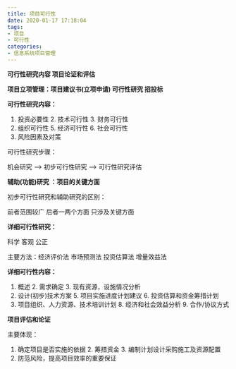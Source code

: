 ```yaml
---
title: 项目可行性
date: 2020-01-17 17:18:04
tags:
- 项目
- 可行性
categories:
- 信息系统项目管理
---
```


**可行性研究内容 项目论证和评估**

**项目立项管理：项目建议书(立项申请) 可行性研究 招投标**

**可行性研究内容：**

1. 投资必要性 2. 技术可行性 3. 财务可行性
2. 组织可行性 5. 经济可行性 6. 社会可行性
3. 风险因素及对策

可行性研究步骤： 

机会研究 --> 初步可行性研究 --> 可行性研究评估

**辅助(功能)研究 ：项目的关键方面**

初步可行性研究和辅助研究的区别： 

前者范围较广 后者一两个方面 只涉及关键方面

**详细可行性研究：**

科学 客观 公正 

主要方法：经济评价法 市场预测法 投资估算法 增量效益法

**详细可行性内容：**

1. 概述 2. 需求确定 3. 现有资源，设施情况分析
2. 设计(初步)技术方案 5. 项目实施进度计划建议 6. 投资估算和资金筹措计划
3. 项目组织、人力资源、技术培训计划 8. 经济和社会效益分析 9. 合作/协议方式

**项目评估和论证**

主要体现：

1. 确定项目是否实施的依据 2. 筹措资金 3.     编制计划设计采购施工及资源配置
2. 防范风险，提高项目效率的重要保证
